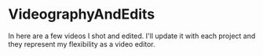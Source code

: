 # VideographyAndEdits
In here are a few videos I shot and edited. I'll update it with each project and they represent my flexibility as a video editor.
